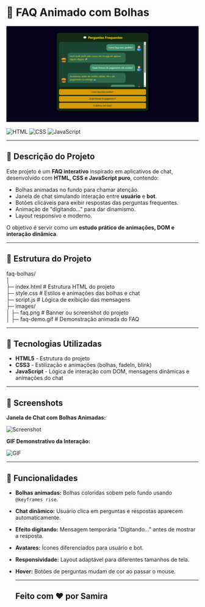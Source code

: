 # 💬 FAQ Animado com Bolhas

![Banner](./images/faq.png)

![HTML](https://img.shields.io/badge/HTML5-E34F26?style=for-the-badge&logo=html5&logoColor=white)
![CSS](https://img.shields.io/badge/CSS3-1572B6?style=for-the-badge&logo=css3&logoColor=white)
![JavaScript](https://img.shields.io/badge/JavaScript-F7DF1E?style=for-the-badge&logo=javascript&logoColor=black)

---

## 🔹 Descrição do Projeto

Este projeto é um **FAQ interativo** inspirado em aplicativos de chat, desenvolvido com **HTML, CSS e JavaScript puro**, contendo:

- Bolhas animadas no fundo para chamar atenção.
- Janela de chat simulando interação entre **usuário** e **bot**.
- Botões clicáveis para exibir respostas das perguntas frequentes.
- Animação de "digitando..." para dar dinamismo.
- Layout responsivo e moderno.

O objetivo é servir como um **estudo prático de animações, DOM e interação dinâmica**.

---

## 📁 Estrutura do Projeto

faq-bolhas/<br>
│<br>
├─ index.html # Estrutura HTML do projeto<br>
├─ style.css # Estilos e animações das bolhas e chat<br>
├─ script.js # Lógica de exibição das mensagens<br>
├─ images/<br>
│ ├─ faq.png # Banner ou screenshot do projeto<br>
│ ├─ faq-demo.gif # Demonstração animada do FAQ<br>

---

## 🎨 Tecnologias Utilizadas

- **HTML5** - Estrutura do projeto
- **CSS3** - Estilização e animações (bolhas, fadeIn, blink)
- **JavaScript** - Lógica de interação com DOM, mensagens dinâmicas e animações do chat

---

## 📸 Screenshots

**Janela de Chat com Bolhas Animadas:**

![Screenshot](./images/faq-screenshot.png)

**GIF Demonstrativo da Interação:**

![GIF](./gifs/faq-demo.gif)

---

## 📝 Funcionalidades

- **Bolhas animadas:** Bolhas coloridas sobem pelo fundo usando `@keyframes rise`.
- **Chat dinâmico:** Usuário clica em perguntas e respostas aparecem automaticamente.
- **Efeito digitando:** Mensagem temporária "Digitando..." antes de mostrar a resposta.
- **Avatares:** Ícones diferenciados para usuário e bot.
- **Responsividade:** Layout adaptável para diferentes tamanhos de tela.
- **Hover:** Botões de perguntas mudam de cor ao passar o mouse.

  ---

  ## Feito com ❤️ por Samira

